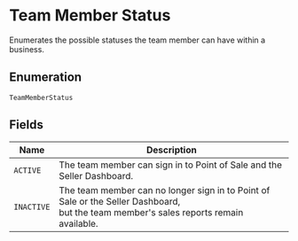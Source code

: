 
# Team Member Status

Enumerates the possible statuses the team member can have within a business.

## Enumeration

`TeamMemberStatus`

## Fields

| Name | Description |
|  --- | --- |
| `ACTIVE` | The team member can sign in to Point of Sale and the Seller Dashboard. |
| `INACTIVE` | The team member can no longer sign in to Point of Sale or the Seller Dashboard,<br/>but the team member's sales reports remain available. |

